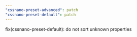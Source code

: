 ```yaml
---
"cssnano-preset-advanced": patch
"cssnano-preset-default": patch
---
```


fix(cssnano-preset-default): do not sort unknown properties
